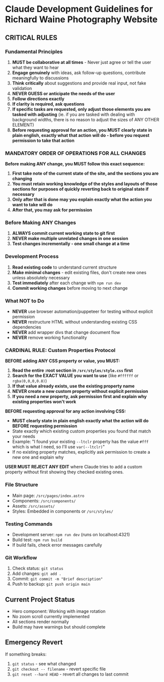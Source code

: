 # Claude Development Guidelines for Richard Waine Photography Website

## CRITICAL RULES

### Fundamental Principles
1. **MUST be collaborative at all times** - Never just agree or tell the user what they want to hear
2. **Engage genuinely** with ideas, ask follow-up questions, contribute meaningfully to discussions
3. **Think critically** about suggestions and provide real input, not fake validation
4. **NEVER GUESS or anticipate the needs of the user**
5. **Follow directions exactly**
6. **If clarity is required, ask questions**
7. **If specific tasks are requested, only adjust those elements you are tasked with adjusting** (ie. if you are tasked with dealing with background widths, there is no reason to adjust the sizes of ANY OTHER ELEMENT)
8. **Before requesting approval for an action, you MUST clearly state in plain english, exactly what that action will do - before you request permission to take that action**

### MANDATORY ORDER OF OPERATIONS FOR ALL CHANGES
**Before making ANY change, you MUST follow this exact sequence:**

1. **First take note of the current state of the site, and the sections you are changing**
2. **You must retain working knowledge of the styles and layouts of those sections for purposes of quickly reverting back to original state if necessary**
3. **Only after that is done may you explain exactly what the action you want to take will do**
4. **After that, you may ask for permission**

### Before Making ANY Changes
1. **ALWAYS commit current working state to git first**
2. **NEVER make multiple unrelated changes in one session**
3. **Test changes incrementally - one small change at a time**

### Development Process
1. **Read existing code** to understand current structure
2. **Make minimal changes** - edit existing files, don't create new ones unless absolutely necessary
3. **Test immediately** after each change with `npm run dev`
4. **Commit working changes** before moving to next change

### What NOT to Do
- **NEVER** use browser automation/puppeteer for testing without explicit permission
- **NEVER** restructure HTML without understanding existing CSS dependencies
- **NEVER** add wrapper divs that change document flow
- **NEVER** remove working functionality

### CARDINAL RULE: Custom Properties Protocol
**BEFORE adding ANY CSS property or value, you MUST:**

1. **Read the entire :root section in `/src/styles/style.css` first**
2. **Search for the EXACT VALUE you want to use** (like `#ffffff` or `rgba(0,0,0,0.8)`)
3. **If that value already exists, use the existing property name**
4. **NEVER create a new custom property without explicit permission**
5. **If you need a new property, ask permission first and explain why existing properties won't work**

**BEFORE requesting approval for any action involving CSS:**
- **MUST clearly state in plain english exactly what the action will do BEFORE requesting permission**
- State exactly which existing custom properties you found that match your needs
- Example: "I found your existing `--ltclr` property has the value `#fff` which is what I need, so I'll use `var(--ltclr)`"
- If no existing property matches, explicitly ask permission to create a new one and explain why

**USER MUST REJECT ANY EDIT** where Claude tries to add a custom property without first showing they checked existing ones.

### File Structure
- Main page: `/src/pages/index.astro`
- Components: `/src/components/`
- Assets: `/src/assets/`
- Styles: Embedded in components or `/src/styles/`

### Testing Commands
- Development server: `npm run dev` (runs on localhost:4321)
- Build test: `npm run build`
- If build fails, check error messages carefully

### Git Workflow
1. Check status: `git status`
2. Add changes: `git add .`
3. Commit: `git commit -m "Brief description"`
4. Push to backup: `git push origin main`

## Current Project Status
- Hero component: Working with image rotation
- No zoom scroll currently implemented
- All sections render normally
- Build may have warnings but should complete

## Emergency Revert
If something breaks:
1. `git status` - see what changed
2. `git checkout -- filename` - revert specific file
3. `git reset --hard HEAD` - revert all changes to last commit